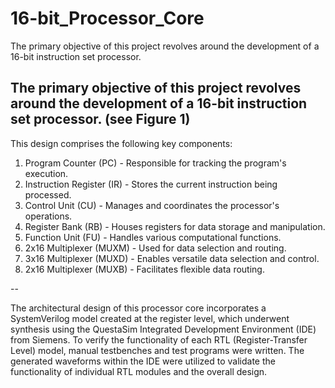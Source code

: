 # 16-bit_Processor_Core
The primary objective of this project revolves around the development of a 16-bit instruction set processor.

## The primary objective of this project revolves around the development of a 16-bit instruction set processor. (see Figure 1)
This design comprises the following key components:
1. Program Counter (PC) - Responsible for tracking the program's execution.
2. Instruction Register (IR) - Stores the current instruction being processed.
3. Control Unit (CU) - Manages and coordinates the processor's operations.
4. Register Bank (RB) - Houses registers for data storage and manipulation.
5. Function Unit (FU) - Handles various computational functions.
6. 2x16 Multiplexer (MUXM) - Used for data selection and routing.
7. 3x16 Multiplexer (MUXD) - Enables versatile data selection and control.
8. 2x16 Multiplexer (MUXB) - Facilitates flexible data routing.

--

The architectural design of this processor core incorporates a SystemVerilog model created at the register level, which underwent synthesis using the QuestaSim Integrated Development Environment (IDE) from Siemens. To verify the functionality of each RTL (Register-Transfer Level) model, manual testbenches and test programs were written. The generated waveforms within the IDE were utilized to validate the functionality of individual RTL modules and the overall design.
